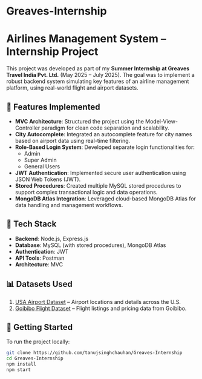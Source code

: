 # Greaves-Internship

# Airlines Management System – Internship Project

This project was developed as part of my **Summer Internship at Greaves Travel India Pvt. Ltd.** (May 2025 – July 2025). The goal was to implement a robust backend system simulating key features of an airline management platform, using real-world flight and airport datasets.

## 🔧 Features Implemented

- **MVC Architecture**: Structured the project using the Model-View-Controller paradigm for clean code separation and scalability.
- **City Autocomplete**: Integrated an autocomplete feature for city names based on airport data using real-time filtering.
- **Role-Based Login System**: Developed separate login functionalities for:
  - Admin
  - Super Admin
  - General Users
- **JWT Authentication**: Implemented secure user authentication using JSON Web Tokens (JWT).
- **Stored Procedures**: Created multiple MySQL stored procedures to support complex transactional logic and data operations.
- **MongoDB Atlas Integration**: Leveraged cloud-based MongoDB Atlas for data handling and management workflows.

## 🧰 Tech Stack

- **Backend**: Node.js, Express.js
- **Database**: MySQL (with stored procedures), MongoDB Atlas
- **Authentication**: JWT
- **API Tools**: Postman
- **Architecture**: MVC

## 📊 Datasets Used

1. [USA Airport Dataset](https://www.kaggle.com/datasets/flashgordon/usa-airport-dataset) – Airport locations and details across the U.S.
2. [Goibibo Flight Dataset](https://www.kaggle.com/datasets/iamavyukt/goibibo-flight-data) – Flight listings and pricing data from Goibibo.

## 🚀 Getting Started

To run the project locally:

```bash
git clone https://github.com/tanujsinghchauhan/Greaves-Internship
cd Greaves-Internship
npm install
npm start
```
